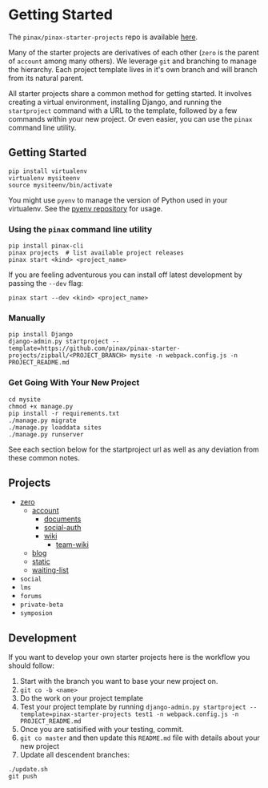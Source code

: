 # Getting Started

The `pinax/pinax-starter-projects` repo is available [here](https://github.com/pinax/pinax-starter-projects/).

Many of the starter projects are derivatives of each other (`zero` is the parent of `account` among many
others). We leverage `git` and branching to manage the hierarchy. Each project template lives in it's
own branch and will branch from its natural parent.

All starter projects share a common method for getting started. It involves creating a virtual environment, installing Django, and running the `startproject` command with a URL to the template, followed by a few commands within your new project. Or even easier, you can use the `pinax`
command line utility.

## Getting Started

```
pip install virtualenv
virtualenv mysiteenv
source mysiteenv/bin/activate
```

You might use `pyenv` to manage the version of Python used in your virtualenv. See the [pyenv repository](https://github.com/yyuu/pyenv) for usage.

### Using the `pinax` command line utility

```
pip install pinax-cli
pinax projects  # list available project releases
pinax start <kind> <project_name>
```

If you are feeling adventurous you can install off latest development by passing
the `--dev` flag:

```
pinax start --dev <kind> <project_name>
```


### Manually

```
pip install Django
django-admin.py startproject --template=https://github.com/pinax/pinax-starter-projects/zipball/<PROJECT_BRANCH> mysite -n webpack.config.js -n PROJECT_README.md
```



### Get Going With Your New Project

```
cd mysite
chmod +x manage.py
pip install -r requirements.txt
./manage.py migrate
./manage.py loaddata sites
./manage.py runserver
```

See each section below for the startproject url as well as any deviation from
these common notes.


Projects
----------

* [zero](starter_project_list.md#pinax-project-zero)
  * [account](starter_project_list.md#pinax-project-account)
    * [documents](starter_project_list.md#pinax-project-documents)
    * [social-auth](starter_project_list.md#pinax-project-social-auth)
    * [wiki](starter_project_list.md#pinax-project-wiki)
      * [team-wiki](starter_project_list.md#pinax-project-team-wiki)
  * [blog](starter_project_list.md#pinax-project-blog)
  * [static](starter_project_list.md#pinax-project-static)
  * [waiting-list](starter_project_list.md#pinax-project-waiting-list)
* `social`
* `lms`
* `forums`
* `private-beta`
* `symposion`


Development
---------------

If you want to develop your own starter projects here is the workflow you should
follow:

1. Start with the branch you want to base your new project on.
2. `git co -b <name>`
3. Do the work on your project template
4. Test your project template by running `django-admin.py startproject --template=pinax-starter-projects test1 -n webpack.config.js -n PROJECT_README.md`
5. Once you are satisified with your testing, commit.
6. `git co master` and then update this `README.md` file with details about your new project
7. Update all descendent branches:

```
./update.sh
git push
```
